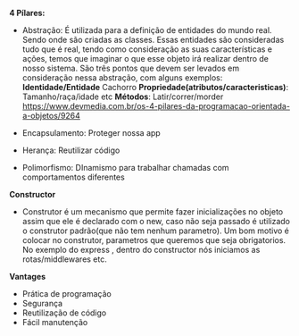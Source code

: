 **4 Pílares:**

- Abstração: É utilizada para a definição de entidades do mundo real. Sendo onde são criadas as classes. Essas entidades são consideradas tudo que é real, tendo como consideração as suas características e ações, temos que imaginar o que esse objeto irá realizar dentro de nosso sistema. São três pontos que devem ser levados em consideração nessa abstração, com alguns exemplos:
  **Identidade/Entidade** Cachorro
  **Propriedade(atributos/caracteristicas)**: Tamanho/raça/idade etc
  **Métodos**: Latir/correr/morder
  https://www.devmedia.com.br/os-4-pilares-da-programacao-orientada-a-objetos/9264

- Encapsulamento: Proteger nossa app

- Herança: Reutilizar código

- Polimorfismo: DInamismo para trabalhar chamadas com comportamentos diferentes

**Constructor**

- Construtor é um mecanismo que permite fazer inicializações no objeto assim que ele é declarado com o new, caso não seja passado é utilizado o construtor padrão(que não tem nenhum parametro). Um bom motivo é colocar no construtor, parametros que queremos que seja obrigatorios. No exemplo do express , dentro do constructor nós iniciamos as rotas/middlewares etc.

**Vantages**

- Prática de programação
- Segurança
- Reutilização de código
- Fácil manutenção
